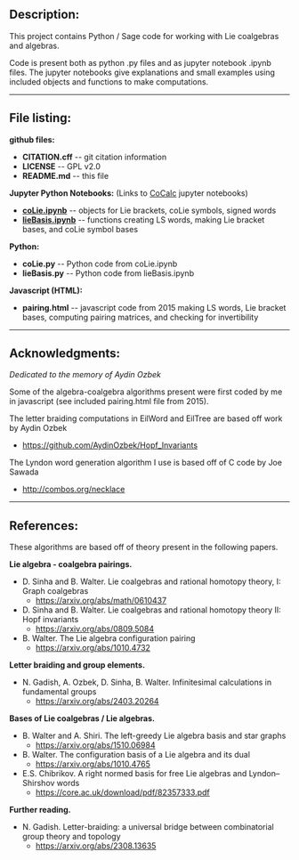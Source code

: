 Description:
------------
This project contains Python / Sage code for working with Lie coalgebras and algebras.  

Code is present both as python .py files and as jupyter notebook .ipynb files.
The jupyter notebooks give explanations and small examples using included objects 
and functions to make computations.

--------------------------------------------------------------------------------

File listing: 
-------------
**github files:**
* **CITATION.cff** -- git citation information
* **LICENSE**      -- GPL v2.0
* **README.md**    -- this file

**Jupyter Python Notebooks:**  (Links to [CoCalc](https://cocalc.com/) jupyter notebooks)
* [**coLie.ipynb**](https://cocalc.com/share/public_paths/f04fa33762daab5f18dd3d064d9cce9a184a9a49)     -- objects for Lie brackets, coLie symbols, signed words
* [**lieBasis.ipynb**](https://cocalc.com/share/public_paths/ccde0bda31c37b3eef778f4b384d30f93cc45b5d)  -- functions creating LS words, making Lie bracket bases, 
                     and coLie symbol bases

**Python:** 
* **coLie.py**        -- Python code from coLie.ipynb
* **lieBasis.py**     -- Python code from lieBasis.ipynb

**Javascript (HTML):**
* **pairing.html**    -- javascript code from 2015 making LS words, Lie bracket bases,
                     computing pairing matrices, and checking for invertibility

---------------------------------------------------------------------------------

Acknowledgments:
---------------
*Dedicated to the memory of Aydin Ozbek*

Some of the algebra-coalgebra algorithms present were first coded by me in javascript 
(see included pairing.html file from 2015).  

The letter braiding computations in EilWord and EilTree are based off work by Aydin Ozbek 
 -  https://github.com/AydinOzbek/Hopf_Invariants

The Lyndon word generation algorithm I use is based off of C code by Joe Sawada 
 -   http://combos.org/necklace

---------------------------------------------------------------------------------

References:
-----------
These algorithms are based off of theory present in the following papers.

**Lie algebra - coalgebra pairings.**
  * D. Sinha and B. Walter. Lie coalgebras and rational homotopy theory, I: Graph coalgebras
     -  https://arxiv.org/abs/math/0610437
  * D. Sinha and B. Walter. Lie coalgebras and rational homotopy theory II: Hopf invariants
     -  https://arxiv.org/abs/0809.5084
  * B. Walter.  The Lie algebra configuration pairing
     -   https://arxiv.org/abs/1010.4732

**Letter braiding and group elements.**
   * N. Gadish, A. Ozbek, D. Sinha, B. Walter. Infinitesimal calculations in fundamental groups
     -   https://arxiv.org/abs/2403.20264
    
**Bases of Lie coalgebras / Lie algebras.**
   * B. Walter and A. Shiri. The left-greedy Lie algebra basis and star graphs
     -   https://arxiv.org/abs/1510.06984
   * B. Walter.  The configuration basis of a Lie algebra and its dual
     -   https://arxiv.org/abs/1010.4765
   * E.S. Chibrikov.  A right normed basis for free Lie algebras and Lyndon–Shirshov words
     -   https://core.ac.uk/download/pdf/82357333.pdf 

**Further reading.**
   * N. Gadish. Letter-braiding: a universal bridge between combinatorial group theory and topology
     -   https://arxiv.org/abs/2308.13635
 
